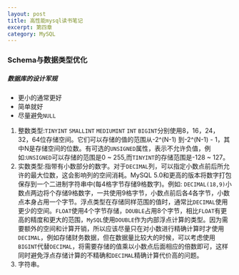 ```yaml
---
layout: post
title: 高性能mysql读书笔记
excerpt: 第四章
category: MySQL
---
```


### Schema与数据类型优化

##### 数据库的设计军规
- 更小的通常更好
- 简单就好
- 尽量避免`NULL`

1. 整数类型:`TINYINT` `SMALLINT` `MEDIUMINT` `INT` `BIGINT`分别使用8，16，24，32，64位存储空间。它们可以存储的值的范围从-2^(N-1) 到-2^(N-1) - 1，其中N是存储空间的位数。有可选的`UNSIGNED`属性，表示不允许负值，例如:`UNSIGNED`可以存储的范围是0 ~ 255,而`TINYINT`的存储范围是-128 ~ 127。
2. 实数类型:指带有小数部分的数字。对于`DECIMAL`列，可以指定小数点前后所允许的最大位数，这会影响列的空间消耗。MySQL 5.0和更高的版本将数字打包保存到一个二进制字符串中(每4格字节存储9格数字)。例如: `DECIMAL(18,9)`小数点两边将个存储9格数字，一共使用9格字节，小数点前后各4各字节，小数点本身占用一个字节。浮点类型在存储同样范围的值时，通常比`DECIMAL`使用更少的空间。`FLOAT`使用4个字节存储，`DOUBLE`占用8个字节，相比`FLOAT`有更高的精度和更大的范围，`MySQL`使用`DOUBLE`作为内部浮点计算的类型。因为需要额外的空间和计算开销，所以应该尽量只在对小数进行精确计算时才使用`DECIMAL`，例如存储财务数据，但在数据量比较大的时候，可以考虑使用`BIGINT`代替`DECIMAL`，将需要存储的值乘以小数点后面相应的倍数即可，这样同时避免浮点存储计算的不精确和`DECIMAL`精确计算代价高的问题。
3. 字符串。
